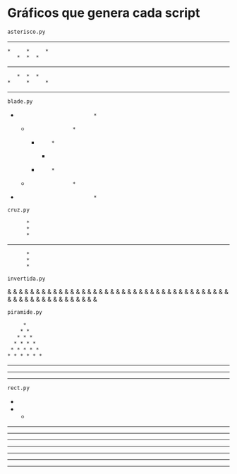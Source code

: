 # Gráficos que genera cada script

```bash
asterisco.py
```
 *        *        * 
    *     *     *
       *  *  *
 *  *  *  *  *  *  *
       *  *  *
    *     *     *
 *        *        *

```bash
blade.py
```

  *                             *  
       *                   *
            *         *
                 *
            *         *
       *                   *
  *                             *

```bash
cruz.py
```
          *
          *
          *
 *  *  *  *  *  *  *
          *
          *
          *
```bash
invertida.py
```

& & & & & & & & & & 
 & & & & & & & & &
  & & & & & & & &
   & & & & & & &
    & & & & & &
     & & & & &
      & & & &
       & & &
        & &
         &
```bash
piramide.py
```
         * 
        * *
       * * *
      * * * *
     * * * * *
    * * * * * *
   * * * * * * *
  * * * * * * * *
 * * * * * * * * *

```bash
rect.py
```

* 
* *
* * *
* * * *
* * * * *
* * * * * *
* * * * * * *
* * * * * * * *
* * * * * * * * *